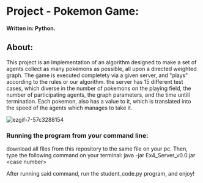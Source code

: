 ﻿# Project - Pokemon Game:
**Written in: Python.**

## About:
This project is an Implementation of an algorithm designed to make a set of agents collect as many pokemons as possible, all upon a directed weighted graph. 
The game is executed completety via a given server, and "plays" according to the rules or our algorithm.
the server has 15 different test cases, which diverse in the number of pokemons on the playing field, the number of participating agents, the graph parameters, and the time untill termination.
Each pokemon, also has a value to it, which is translated into the speed of the agents which manages to take it.

![ezgif-7-57c3288154](https://user-images.githubusercontent.com/73857923/148706824-bd4dc4f2-7270-44ef-824f-f3ac0c0a82c8.gif)

### Running the program from your command line:  
  
download all files from this repository to the same file on your pc. Then, type the following command on your terminal:
java -jar Ex4_Server_v0.0.jar \<case number\>

After running said command, run the student_code.py program, and enjoy!


